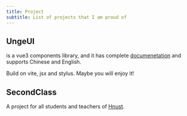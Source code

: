 ```yaml
---
title: Project
subtitle: List of projects that I am proud of
---
```


## UngeUI

<GitHubLink repo="UngeUI/ungeui" /> is a vue3 components library, and it has complete [documenetation](https://ungeui.github.io/ungeui/) and supports Chinese and English.

Build on vite, jsx and stylus. Maybe you will enjoy it!
<Unge />

## SecondClass

A project for all students and teachers of [Hnust](https://www.hnust.edu.cn/).

<SecondClass />
